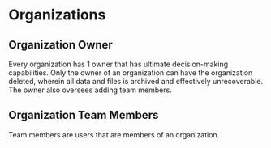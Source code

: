 # Organizations

## Organization Owner

Every organization has 1 owner that has ultimate decision-making capabilities. Only the owner of an organization can have the organization deleted, wherein all data and files is archived and effectively unrecoverable. The owner also oversees adding team members.

<!-- Can the owner delegate the ability to add team members? -->

## Organization Team Members

Team members are users that are members of an organization.

